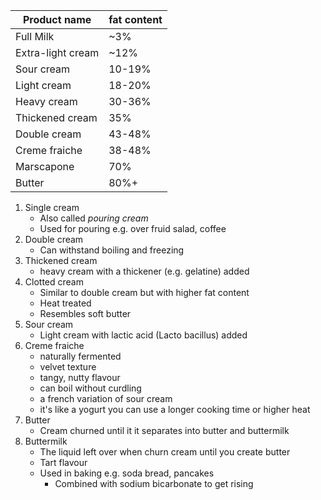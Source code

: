 | Product name      | fat content |
| ----------------- | ----------- |
| Full Milk         | ~3%         |
| Extra-light cream | ~12%        |
| Sour cream        | 10-19%      |
| Light cream       | 18-20%      |
| Heavy cream       | 30-36%      |
| Thickened cream   | 35%         |
| Double cream      | 43-48%      |
| Creme fraiche     | 38-48%      |
| Marscapone        | 70%         |
| Butter            | 80%+        |

1. Single cream
    - Also called _pouring cream_
    - Used for pouring e.g. over fruid salad, coffee
1. Double cream
    - Can withstand boiling and freezing
1. Thickened cream
    - heavy cream with a thickener (e.g. gelatine) added
1. Clotted cream
    - Similar to double cream but with higher fat content
    - Heat treated
    - Resembles soft butter
1. Sour cream
    - Light cream with lactic acid (Lacto bacillus) added
1. Creme fraiche
    - naturally fermented
    - velvet texture
    - tangy, nutty flavour
    - can boil without curdling
    - a french variation of sour cream
    - it's like a yogurt you can use a longer cooking time or higher heat
1. Butter
    - Cream churned until it it separates into butter and buttermilk
1. Buttermilk
    - The liquid left over when churn cream until you create butter
    - Tart flavour
    - Used in baking e.g. soda bread, pancakes
        - Combined with sodium bicarbonate to get rising

